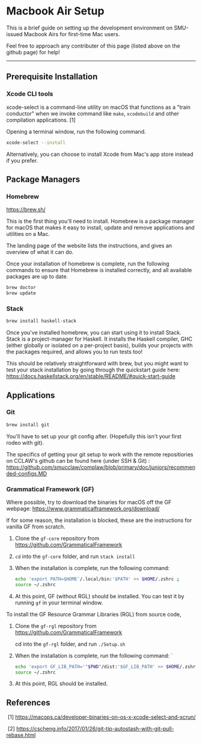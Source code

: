 # Macbook Air Setup

This is a brief guide on setting up the development environment on SMU-issued Macbook Airs for first-time Mac users. 

Feel free to approach any contributer of this page (listed above on the github page) for help! 

-----------------

## Prerequisite Installation

### Xcode CLI tools

xcode-select is a command-line utility on macOS that functions as a "train conductor" when we invoke command like `make`, `xcodebuild` and other compilation applications. [1]

Opening a terminal window, run the following command.

```zsh
xcode-select --install
```

Alternatively, you can choose to install Xcode from Mac's app store instead if you prefer. 



## Package Managers

### Homebrew

https://brew.sh/

This is the first thing you'll need to install. Homebrew is a package manager for macOS that makes it easy to install, update and remove applications and utilities on a Mac. 

The landing page of the website lists the instructions, and gives an overview of what it can do.

Once your installation of homebrew is complete, run the following commands to ensure that Homebrew is installed correctly, and all available packages are up to date.

```zsh
brew doctor
brew update
```

 

### Stack

```zsh
brew install haskell-stack
```

Once you've installed homebrew, you can start using it to install Stack. Stack is a project-manager for Haskell. It installs the Haskell compiler, GHC (either globally or isolated on a per-project basis), builds your projects with the packages required, and allows you to run tests too!

This should be relatively straightforward with brew, but you might want to test your stack installation by going through the quickstart guide here: https://docs.haskellstack.org/en/stable/README/#quick-start-guide





## Applications

### Git

```zsh
brew install git
```

You'll have to set up your git config after. (Hopefully this isn't your first rodeo with git). 

The specifics of getting your git setup to work with the remote repositiories on CCLAW's github can be found here (under SSH & Git) : https://github.com/smucclaw/complaw/blob/primary/doc/juniors/recommended-configs.MD 



### Grammatical Framework (GF)

Where possible, try to download the binaries for macOS off the GF webpage: https://www.grammaticalframework.org/download/

If for some reason, the installation is blocked, these are the instructions for vanilla GF from scratch.

1. Clone the `gf-core` repository from https://github.com/GrammaticalFramework

2. `cd` into the `gf-core` folder, and run `stack install` 

3. When the installation is complete, run the following command: 

   ```zsh
   echo 'export PATH=$HOME'/.local/bin:'$PATH' >> $HOME/.zshrc ; 
   source ~/.zshrc
   ```

4. At this point, GF (without RGL) should be installed. You can test it by running `gf` in your terminal window.

To install the GF Resource Grammar Libraries (RGL) from source code, 

1. Clone the  `gf-rgl` repository from https://github.com/GrammaticalFramework

   cd into the `gf-rgl` folder, and run `./Setup.sh`

2. When the installation is complete, run the following command: `

   ```zsh
   echo 'export GF_LIB_PATH='"$PWD"/dist:'$GF_LIB_PATH' >> $HOME/.zshrc
   source ~/.zshrc
   ```

3. At this point, RGL should be installed. 





## References

​	[1] https://macops.ca/developer-binaries-on-os-x-xcode-select-and-xcrun/

​	[2] https://cscheng.info/2017/01/26/git-tip-autostash-with-git-pull-rebase.html

